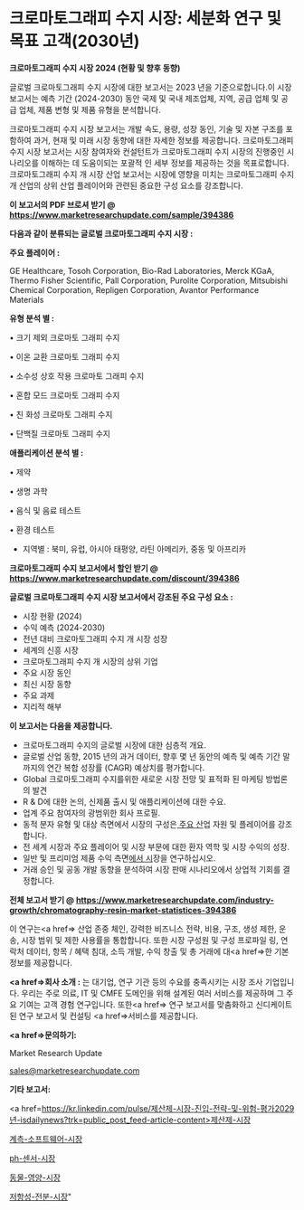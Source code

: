 # 크로마토그래피 수지 시장: 세분화 연구 및 목표 고객(2030년)

<strong>크로마토그래피 수지 시장 2024 (현황 및 향후 동향)</strong>

글로벌 크로마토그래피 수지 시장에 대한 보고서는 2023 년을 기준으로합니다.이 시장 보고서는 예측 기간 (2024-2030) 동안 국제 및 국내 제조업체, 지역, 공급 업체 및 공급 업체, 제품 변형 및 제품 유형을 분석합니다.

크로마토그래피 수지 시장 보고서는 개발 속도, 용량, 성장 동인, 기술 및 자본 구조를 포함하여 과거, 현재 및 미래 시장 동향에 대한 자세한 정보를 제공합니다. 크로마토그래피 수지 시장 보고서는 시장 참여자와 컨설턴트가 크로마토그래피 수지 시장의 진행중인 시나리오를 이해하는 데 도움이되는 포괄적 인 세부 정보를 제공하는 것을 목표로합니다. 크로마토그래피 수지 개 시장 산업 보고서는 시장에 영향을 미치는 크로마토그래피 수지 개 산업의 상위 산업 플레이어와 관련된 중요한 구성 요소를 강조합니다.



<strong>이 보고서의 PDF 브로셔 받기 @ <a href=https://www.marketresearchupdate.com/sample/394386>https://www.marketresearchupdate.com/sample/394386</a></strong>



<strong>다음과 같이 분류되는 글로벌 크로마토그래피 수지 시장 :</strong>



<strong>주요 플레이어 :</strong>

GE Healthcare, Tosoh Corporation, Bio-Rad Laboratories, Merck KGaA, Thermo Fisher Scientific, Pall Corporation, Purolite Corporation, Mitsubishi Chemical Corporation, Repligen Corporation, Avantor Performance Materials



<strong>유형 분석 별 :</strong>

• 크기 제외 크로마토 그래피 수지

• 이온 교환 크로마토 그래피 수지

• 소수성 상호 작용 크로마토 그래피 수지

• 혼합 모드 크로마토 그래피 수지

• 친 화성 크로마토 그래피 수지

• 단백질 크로마토 그래피 수지



<strong>애플리케이션 분석 별 :</strong>

• 제약

• 생명 과학

• 음식 및 음료 테스트

• 환경 테스트

<ul>
  <li>지역별 : 북미, 유럽, 아시아 태평양, 라틴 아메리카, 중동 및 아프리카</li>
</ul>


<strong>크로마토그래피 수지 보고서에서 할인 받기 @ <a href=https://www.marketresearchupdate.com/discount/394386>https://www.marketresearchupdate.com/discount/394386</a></strong>



<strong>글로벌 크로마토그래피 수지 시장 보고서에서 강조된 주요 구성 요소 :</strong>
<ul>
  <li>시장 현황 (2024)</li>
  <li>수익 예측 (2024-2030)</li>
  <li>전년 대비 크로마토그래피 수지 개 시장 성장</li>
  <li>세계의 신흥 시장</li>
  <li>크로마토그래피 수지 개 시장의 상위 기업</li>
  <li>주요 시장 동인</li>
  <li>최신 시장 동향</li>
  <li>주요 과제</li>
  <li>지리적 해부</li>
</ul>


<strong>이 보고서는 다음을 제공합니다.</strong>
<ul>
  <li>크로마토그래피 수지의 글로벌 시장에 대한 심층적 개요.</li>
  <li>글로벌 산업 동향, 2015 년의 과거 데이터, 향후 몇 년 동안의 예측 및 예측 기간 말까지의 연간 복합 성장률 (CAGR) 예상치를 평가합니다.</li>
  <li>Global 크로마토그래피 수지를위한 새로운 시장 전망 및 표적화 된 마케팅 방법론의 발견</li>
  <li>R &amp; D에 대한 논의, 신제품 출시 및 애플리케이션에 대한 수요.</li>
  <li>업계 주요 참여자의 광범위한 회사 프로필.</li>
  <li>동적 분자 유형 및 대상 측면에서 시장의 구성은<a href=> 주요 산</a>업 자원 및 플레이어를 강조합니다.</li>
  <li>전 세계 시장과 주요 플레이어 및 시장 부문에 대한 환자 역학 및 시장 수익의 성장.</li>
  <li>일반 및 프리미엄 제품 수익 측면<a href=>에서 시</a>장을 연구하십시오.</li>
  <li>거래 승인 및 공동 개발 동향을 분석하여 시장 판매 시나리오에서 상업적 기회를 결정합니다.</li>
</ul>



<strong>전체 보고서 받기 @ <a href=https://www.marketresearchupdate.com/industry-growth/chromatography-resin-market-statistices-394386>https://www.marketresearchupdate.com/industry-growth/chromatography-resin-market-statistices-394386</a></strong>

이 연구는<a href=> 산업 존중</a> 체인, 강력한 비즈니스 전략, 비용, 구조, 생성 제한, 운송, 시장 범위 및 제한 사용률을 통합합니다. 또한 시장 구성원 및 구성 프로파일 링, 연락처 데이터, 항목 / 혜택 침대, 소득 개발, 수익 창출 및 총 거래에 대<a href=>한 기본 </a>정보를 제공합니다.



<strong><a href=>회사 소</a>개 :</strong>
는 대기업, 연구 기관 등의 수요를 충족시키는 시장 조사 기업입니다. 우리는 주로 의료, IT 및 CMFE 도메인을 위해 설계된 여러 서비스를 제공하며 그 주요 기여는 고객 경험 연구입니다. 또한<a href=> 연구 보</a>고서를 맞춤화하고 신디케이트 된 연구 보고서 및 컨설팅 <a href=>서비스</a>를 제공합니다.



<strong><a href=>문의하기:</a></strong>

Market Research Update

sales@marketresearchupdate.com



<strong>기타 보고서:</strong>

<a href=https://kr.linkedin.com/pulse/제산제-시장-진입-전략-및-위험-평가2029년-isdailynews?trk=public_post_feed-article-content>제산제-시장</a>

<a href=https://www.linkedin.com/pulse/계측-소프트웨어-시장-규모-및-성장-2023-analytics-alchemy-360-analysis/>계측-소프트웨어-시장</a>

<a href=https://www.linkedin.com/pulse/ph-센서-시장-규모-및-성장-2023-consumer-connection-chronicles-24--jgd2f/>ph-센서-시장</a>

<a href=https://www.linkedin.com/pulse/동물-영양-시장-규모-및-성장-2023-isdailynews-fvmvf/>동물-영양-시장</a>

<a href=https://www.linkedin.com/pulse/저항성-전분-시장-현재-및-미래-성장-2030-consumer-connection-compendium-ana-fqklf/>저항성-전분-시장</a>"
